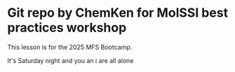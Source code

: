# Git repo by ChemKen for MolSSI best practices workshop

This lesson is for the 2025 MFS Bootcamp.

It's Saturday night and you an i are all alone  
